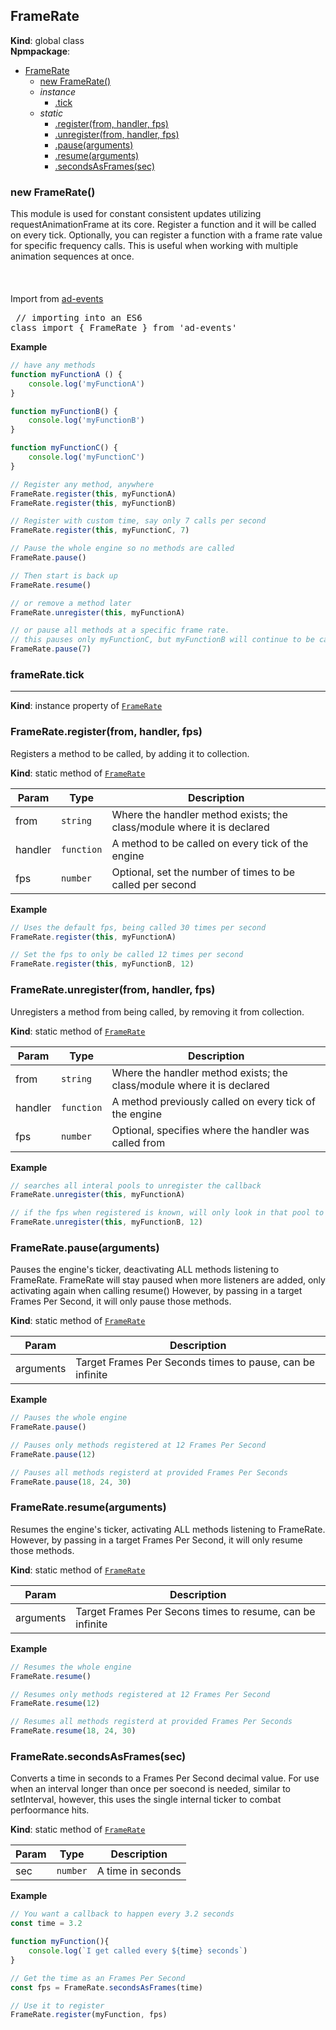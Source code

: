 <a name="FrameRate"></a>

## FrameRate
**Kind**: global class  
**Npmpackage**:   

* [FrameRate](#FrameRate)
    * [new FrameRate()](#new_FrameRate_new)
    * _instance_
        * [.tick](#FrameRate+tick)
    * _static_
        * [.register(from, handler, fps)](#FrameRate.register)
        * [.unregister(from, handler, fps)](#FrameRate.unregister)
        * [.pause(arguments)](#FrameRate.pause)
        * [.resume(arguments)](#FrameRate.resume)
        * [.secondsAsFrames(sec)](#FrameRate.secondsAsFrames)

<a name="new_FrameRate_new"></a>

### new FrameRate()
This module is used for constant consistent updates utilizing requestAnimationFrame at its core. Register a function 
		and it will be called on every tick. Optionally, you can register a function with a frame rate value for specific 
		frequency calls.  This is useful when working with multiple animation sequences at once.	
		<br><br>	
		Import from <a href="https://github.com/ff0000-ad-tech/ad-events">ad-events</a>
		<br>
		<pre class="sunlight-highlight-javascript">
// importing into an ES6 class
import { FrameRate } from 'ad-events'
</pre>

**Example**  
```js
// have any methods			
function myFunctionA () {
	console.log('myFunctionA')
}

function myFunctionB() {
	console.log('myFunctionB')
}

function myFunctionC() {
	console.log('myFunctionC')
}

// Register any method, anywhere
FrameRate.register(this, myFunctionA)
FrameRate.register(this, myFunctionB)

// Register with custom time, say only 7 calls per second
FrameRate.register(this, myFunctionC, 7)

// Pause the whole engine so no methods are called
FrameRate.pause()

// Then start is back up
FrameRate.resume()

// or remove a method later
FrameRate.unregister(this, myFunctionA)

// or pause all methods at a specific frame rate.
// this pauses only myFunctionC, but myFunctionB will continue to be called
FrameRate.pause(7) 
```
<a name="FrameRate+tick"></a>

### frameRate.tick
-----------------------------------------------------------------------------------------------

**Kind**: instance property of [<code>FrameRate</code>](#FrameRate)  
<a name="FrameRate.register"></a>

### FrameRate.register(from, handler, fps)
Registers a method to be called, by adding it to collection.

**Kind**: static method of [<code>FrameRate</code>](#FrameRate)  

| Param | Type | Description |
| --- | --- | --- |
| from | <code>string</code> | Where the handler method exists; the class/module where it is declared |
| handler | <code>function</code> | A method to be called on every tick of the engine |
| fps | <code>number</code> | Optional, set the number of times to be called per second |

**Example**  
```js
// Uses the default fps, being called 30 times per second
FrameRate.register(this, myFunctionA)

// Set the fps to only be called 12 times per second 
FrameRate.register(this, myFunctionB, 12)
```
<a name="FrameRate.unregister"></a>

### FrameRate.unregister(from, handler, fps)
Unregisters a method from being called, by removing it from collection.

**Kind**: static method of [<code>FrameRate</code>](#FrameRate)  

| Param | Type | Description |
| --- | --- | --- |
| from | <code>string</code> | Where the handler method exists; the class/module where it is declared |
| handler | <code>function</code> | A method previously called on every tick of the engine |
| fps | <code>number</code> | Optional, specifies where the handler was called from |

**Example**  
```js
// searches all interal pools to unregister the callback
FrameRate.unregister(this, myFunctionA)

// if the fps when registered is known, will only look in that pool to unregister
FrameRate.unregister(this, myFunctionB, 12)
```
<a name="FrameRate.pause"></a>

### FrameRate.pause(arguments)
Pauses the engine's ticker, deactivating ALL methods listening to FrameRate. 
			FrameRate will stay paused when more listeners are added, only activating again when calling resume()
			However, by passing in a target Frames Per Second, it will only pause those methods.

**Kind**: static method of [<code>FrameRate</code>](#FrameRate)  

| Param | Description |
| --- | --- |
| arguments | Target Frames Per Seconds times to pause, can be infinite |

**Example**  
```js
// Pauses the whole engine
FrameRate.pause()

// Pauses only methods registered at 12 Frames Per Second
FrameRate.pause(12)

// Pauses all methods registerd at provided Frames Per Seconds
FrameRate.pause(18, 24, 30)
```
<a name="FrameRate.resume"></a>

### FrameRate.resume(arguments)
Resumes the engine's ticker, activating ALL methods listening to FrameRate. 
			However, by passing in a target Frames Per Second, it will only resume those methods.

**Kind**: static method of [<code>FrameRate</code>](#FrameRate)  

| Param | Description |
| --- | --- |
| arguments | Target Frames Per Secons times to resume, can be infinite |

**Example**  
```js
// Resumes the whole engine
FrameRate.resume()

// Resumes only methods registered at 12 Frames Per Second
FrameRate.resume(12)

// Resumes all methods registerd at provided Frames Per Seconds
FrameRate.resume(18, 24, 30)
```
<a name="FrameRate.secondsAsFrames"></a>

### FrameRate.secondsAsFrames(sec)
Converts a time in seconds to a Frames Per Second decimal value. For use when an interval longer than once per soecond is needed, 
			similar to setInterval, however, this uses the single internal ticker to combat perfoormance hits.

**Kind**: static method of [<code>FrameRate</code>](#FrameRate)  

| Param | Type | Description |
| --- | --- | --- |
| sec | <code>number</code> | A time in seconds |

**Example**  
```js
// You want a callback to happen every 3.2 seconds
const time = 3.2

function myFunction(){
	console.log(`I get called every ${time} seconds`)
}

// Get the time as an Frames Per Second
const fps = FrameRate.secondsAsFrames(time)

// Use it to register
FrameRate.register(myFunction, fps)
```
